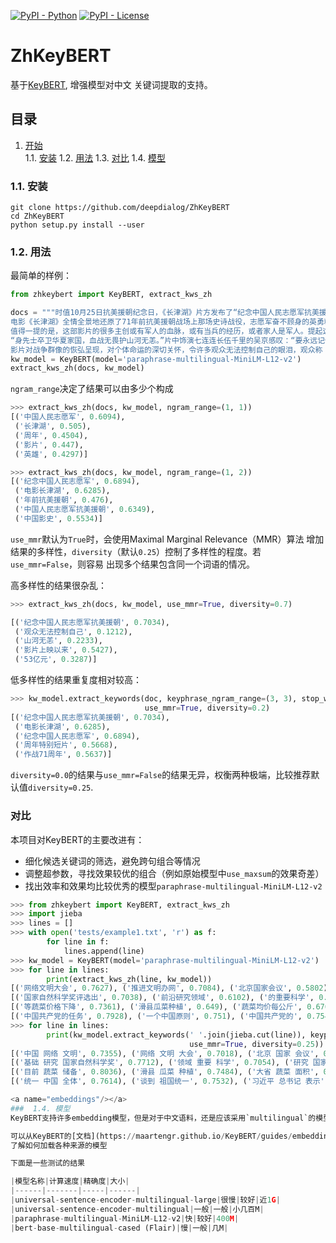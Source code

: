 [![PyPI - Python](https://img.shields.io/badge/python-3.6%20|%203.7%20|%203.8-blue.svg)](https://pypi.org/project/keybert/)
[![PyPI - License](https://img.shields.io/badge/license-MIT-green.svg)](https://github.com/MaartenGr/keybert/blob/master/LICENSE)

# ZhKeyBERT

基于[KeyBERT](https://github.com/MaartenGr/KeyBERT), 增强模型对中文
关键词提取的支持。

## 目录  
<!--ts-->
   1. [开始](#gettingstarted)    
        1.1. [安装](#installation) 
        1.2. [用法](#usage) 
        1.3. [对比](#compare) 
        1.4. [模型](#embeddings)
<!--te-->

<a name="installation"/></a>
###  1.1. 安装

```
git clone https://github.com/deepdialog/ZhKeyBERT
cd ZhKeyBERT
python setup.py install --user
```

<a name="usage"/></a>
###  1.2. 用法

最简单的样例：

```python
from zhkeybert import KeyBERT, extract_kws_zh

docs = """时值10月25日抗美援朝纪念日，《长津湖》片方发布了“纪念中国人民志愿军抗美援朝出国作战71周年特别短片”，再次向伟大的志愿军致敬！
电影《长津湖》全情全景地还原了71年前抗美援朝战场上那场史诗战役，志愿军奋不顾身的英勇精神令观众感叹：“岁月峥嵘英雄不灭，丹心铁骨军魂永存！”影片上映以来票房屡创新高，目前突破53亿元，暂列中国影史票房总榜第三名。
值得一提的是，这部影片的很多主创或有军人的血脉，或有当兵的经历，或者家人是军人。提起这些他们也充满自豪，影片总监制黄建新称：“当兵以后会有一种特别能坚持的劲儿。”饰演雷公的胡军透露：“我父亲曾经参加过抗美援朝，还得了一个三等功。”影片历史顾问王树增表示：“我当了五十多年的兵，我的老部队就是上甘岭上下来的，那些老兵都是我的偶像。”
“身先士卒卫华夏家国，血战无畏护山河无恙。”片中饰演七连连长伍千里的吴京感叹：“要永远记住这些先烈们，他们给我们带来今天的和平。感谢他们的付出，才让我们有今天的幸福生活。”饰演新兵伍万里的易烊千玺表示：“战争的残酷、碾压式的伤害，其实我们现在的年轻人几乎很难能体会到，希望大家看完电影后能明白，是那些先辈们的牺牲奉献，换来了我们的现在。”
影片对战争群像的恢弘呈现，对个体命运的深切关怀，令许多观众无法控制自己的眼泪，观众称：“当看到影片中的惊险战斗场面，看到英雄们壮怀激烈的拼杀，为国捐躯的英勇无畏和无悔付出，我明白了为什么说今天的幸福生活来之不易。”（记者 王金跃）"""
kw_model = KeyBERT(model='paraphrase-multilingual-MiniLM-L12-v2')
extract_kws_zh(docs, kw_model)
```

`ngram_range`决定了结果可以由多少个构成

```python
>>> extract_kws_zh(docs, kw_model, ngram_range=(1, 1))
[('中国人民志愿军', 0.6094),
 ('长津湖', 0.505),
 ('周年', 0.4504),
 ('影片', 0.447),
 ('英雄', 0.4297)]
```

```python
>>> extract_kws_zh(docs, kw_model, ngram_range=(1, 2))
[('纪念中国人民志愿军', 0.6894),
 ('电影长津湖', 0.6285),
 ('年前抗美援朝', 0.476),
 ('中国人民志愿军抗美援朝', 0.6349),
 ('中国影史', 0.5534)]
``` 

`use_mmr`默认为`True`时，会使用Maximal Marginal Relevance（MMR）算法
增加结果的多样性，`diversity`（默认`0.25`）控制了多样性的程度。若`use_mmr=False`，则容易
出现多个结果包含同一个词语的情况。

高多样性的结果很杂乱：
```python
>>> extract_kws_zh(docs, kw_model, use_mmr=True, diversity=0.7)

[('纪念中国人民志愿军抗美援朝', 0.7034),
 ('观众无法控制自己', 0.1212),
 ('山河无恙', 0.2233),
 ('影片上映以来', 0.5427),
 ('53亿元', 0.3287)]
``` 

低多样性的结果重复度相对较高：
```python
>>> kw_model.extract_keywords(doc, keyphrase_ngram_range=(3, 3), stop_words='english', 
                              use_mmr=True, diversity=0.2)
[('纪念中国人民志愿军抗美援朝', 0.7034),
 ('电影长津湖', 0.6285),
 ('纪念中国人民志愿军', 0.6894),
 ('周年特别短片', 0.5668),
 ('作战71周年', 0.5637)]
``` 

`diversity=0.0`的结果与`use_mmr=False`的结果无异，权衡两种极端，比较推荐默认值`diversity=0.25`.
<a name="compare"/></a>
### 对比
本项目对KeyBERT的主要改进有：
- 细化候选关键词的筛选，避免跨句组合等情况
- 调整超参数，寻找效果较优的组合（例如原始模型中`use_maxsum`的效果奇差）
- 找出效率和效果均比较优秀的模型`paraphrase-multilingual-MiniLM-L12-v2`

```python
>>> from zhkeybert import KeyBERT, extract_kws_zh
>>> import jieba
>>> lines = []
>>> with open('tests/example1.txt', 'r') as f:
        for line in f:
            lines.append(line)
>>> kw_model = KeyBERT(model='paraphrase-multilingual-MiniLM-L12-v2')
>>> for line in lines: 
        print(extract_kws_zh(line, kw_model))
[('网络文明大会', 0.7627), ('推进文明办网', 0.7084), ('北京国家会议', 0.5802), ('文明办网', 0.7105), ('大会主题为', 0.6182)]
[('国家自然科学奖评选出', 0.7038), ('前沿研究领域', 0.6102), ('的重要科学', 0.62), ('自然科学奖', 0.693), ('自然科学奖一等奖', 0.6887)]
[('等蔬菜价格下降', 0.7361), ('滑县瓜菜种植', 0.649), ('蔬菜均价每公斤', 0.6768), ('全国蔬菜均价', 0.709), ('村蔬菜种植', 0.6536)]
[('中国共产党的任务', 0.7928), ('一个中国原则', 0.751), ('中国共产党的', 0.7541), ('统一是中国', 0.7095), ('中国人民捍卫', 0.7081)]
>>> for line in lines:
        print(kw_model.extract_keywords(' '.join(jieba.cut(line)), keyphrase_ngram_range=(1, 3), 
                                        use_mmr=True, diversity=0.25))
[('中国 网络 文明', 0.7355), ('网络 文明 大会', 0.7018), ('北京 国家 会议', 0.6802), ('首届 中国 网络', 0.723), ('打造 我国 网络', 0.6766)]
[('基础 研究 国家自然科学奖', 0.7712), ('领域 重要 科学', 0.7054), ('研究 国家自然科学奖 评选', 0.7441), ('研究 国家自然科学奖', 0.7499), ('自然科学 一等奖', 0.7193)]
[('目前 蔬菜 储备', 0.8036), ('滑县 瓜菜 种植', 0.7484), ('大省 蔬菜 面积', 0.798), ('居民 蔬菜 供应', 0.7902), ('设施 蔬菜 大省', 0.792)]
[('统一 中国 全体', 0.7614), ('谈到 祖国统一', 0.7532), ('习近平 总书记 表示', 0.6338), ('祖国统一 问题 总书记', 0.7368), ('中国共产党 任务 实现', 0.679)]

<a name="embeddings"/></a>
###  1.4. 模型
KeyBERT支持许多embedding模型，但是对于中文语料，还是应该采用`multilingual`的模型

可以从KeyBERT的[文档](https://maartengr.github.io/KeyBERT/guides/embeddings.html)中
了解如何加载各种来源的模型

下面是一些测试的结果

|模型名称|计算速度|精确度|大小|
|------|-------|-----|------|
|universal-sentence-encoder-multilingual-large|很慢|较好|近1G|
|universal-sentence-encoder-multilingual|一般|一般|小几百M|
|paraphrase-multilingual-MiniLM-L12-v2|快|较好|400M|
|bert-base-multilingual-cased (Flair)|慢|一般|几M|
